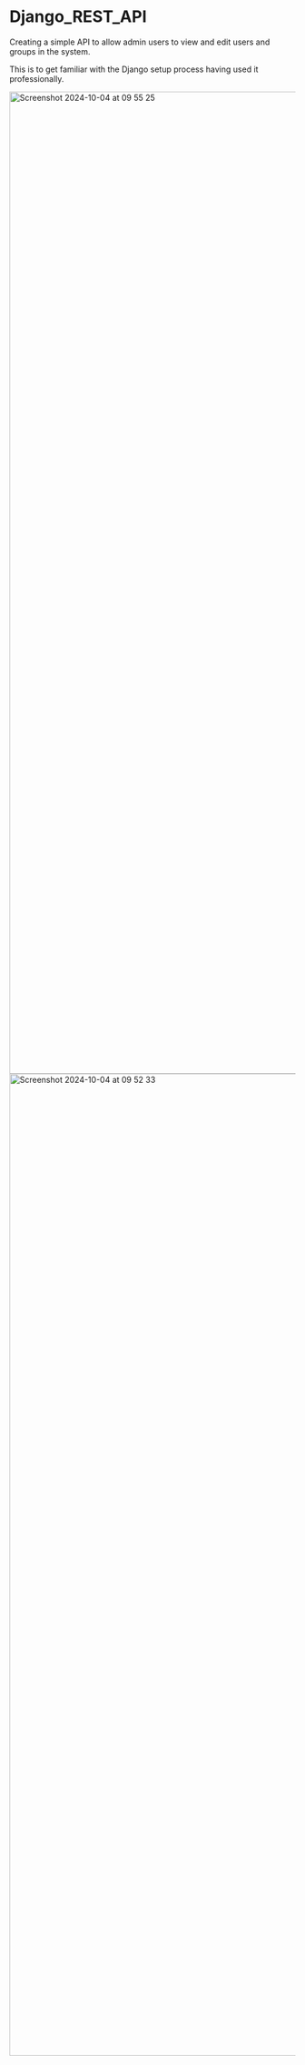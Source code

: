 # Django_REST_API
Creating a simple API to allow admin users to view and edit users and groups in the system.

This is to get familiar with the Django setup process having used it professionally.


<img width="1728" alt="Screenshot 2024-10-04 at 09 55 25" src="https://github.com/user-attachments/assets/8f7880d3-bf28-4e18-bd91-bfe3c0030248">
<img width="1728" alt="Screenshot 2024-10-04 at 09 52 33" src="https://github.com/user-attachments/assets/9d13fece-bc60-4663-870d-0e7070d967b7">
